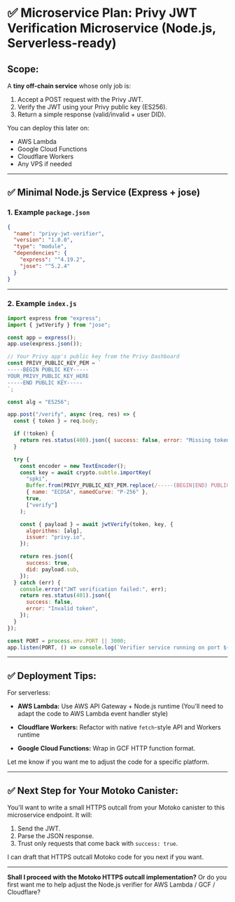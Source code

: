 # ✅ Microservice Plan: Privy JWT Verification Microservice (Node.js, Serverless-ready)

## Scope:

A **tiny off-chain service** whose only job is:

1. Accept a POST request with the Privy JWT.
2. Verify the JWT using your Privy public key (ES256).
3. Return a simple response (valid/invalid + user DID).

You can deploy this later on:

- AWS Lambda
- Google Cloud Functions
- Cloudflare Workers
- Any VPS if needed

---

## ✅ Minimal Node.js Service (Express + jose)

### 1. Example `package.json`

```json
{
  "name": "privy-jwt-verifier",
  "version": "1.0.0",
  "type": "module",
  "dependencies": {
    "express": "^4.19.2",
    "jose": "^5.2.4"
  }
}
```

---

### 2. Example `index.js`

```js
import express from "express";
import { jwtVerify } from "jose";

const app = express();
app.use(express.json());

// Your Privy app's public key from the Privy Dashboard
const PRIVY_PUBLIC_KEY_PEM = `
-----BEGIN PUBLIC KEY-----
YOUR_PRIVY_PUBLIC_KEY_HERE
-----END PUBLIC KEY-----
`;

const alg = "ES256";

app.post("/verify", async (req, res) => {
  const { token } = req.body;

  if (!token) {
    return res.status(400).json({ success: false, error: "Missing token" });
  }

  try {
    const encoder = new TextEncoder();
    const key = await crypto.subtle.importKey(
      "spki",
      Buffer.from(PRIVY_PUBLIC_KEY_PEM.replace(/-----(BEGIN|END) PUBLIC KEY-----/g, "").replace(/\n/g, ""), "base64"),
      { name: "ECDSA", namedCurve: "P-256" },
      true,
      ["verify"]
    );

    const { payload } = await jwtVerify(token, key, {
      algorithms: [alg],
      issuer: "privy.io",
    });

    return res.json({
      success: true,
      did: payload.sub,
    });
  } catch (err) {
    console.error("JWT verification failed:", err);
    return res.status(401).json({
      success: false,
      error: "Invalid token",
    });
  }
});

const PORT = process.env.PORT || 3000;
app.listen(PORT, () => console.log(`Verifier service running on port ${PORT}`));
```

---

## ✅ Deployment Tips:

For serverless:

- **AWS Lambda:**
  Use AWS API Gateway + Node.js runtime
  (You'll need to adapt the code to AWS Lambda event handler style)

- **Cloudflare Workers:**
  Refactor with native `fetch`-style API and Workers runtime

- **Google Cloud Functions:**
  Wrap in GCF HTTP function format.

Let me know if you want me to adjust the code for a specific platform.

---

## ✅ Next Step for Your Motoko Canister:

You'll want to write a small HTTPS outcall from your Motoko canister to this microservice endpoint.
It will:

1. Send the JWT.
2. Parse the JSON response.
3. Trust only requests that come back with `success: true`.

I can draft that HTTPS outcall Motoko code for you next if you want.

---

**Shall I proceed with the Motoko HTTPS outcall implementation?**
Or do you first want me to help adjust the Node.js verifier for AWS Lambda / GCF / Cloudflare?
